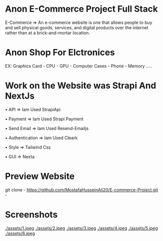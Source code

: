 # Anon E-Commerce Project Full Stack

E-Commerce => An e-commerce website is one that allows people to buy and sell physical goods, services, and digital products over the internet rather than at a brick-and-mortar location.

# Anon Shop For Elctronices 

EX: Graphics Card - CPU - GPU - Computer Cases - Phone - Memory .....

# Work on the Website was Strapi And NextJs

• API => Iam Used StrapiApi

• Payment => Iam Used Strapi Payment

• Send Email => Iam Used Resend-Emailjs 

• Authentication => Iam Used Cleark

• Style => Tailwind Css

• GUI => Nexta


# Preview Website

git clone - https://github.com/MostafaHusseinAli20/E-commerce-Project.git - 


# Screenshots 

[./assets/1.jpeg](./assets/1.jpeg)
[./assets/2.jpeg](./assets/2.jpeg)
[./assets/3.jpeg](./assets/3.jpeg)
[./assets/4.jpeg](./assets/4.jpeg)
[./assets/5.jpeg](./assets/5.jpeg)
[./assets/6.jpeg](./assets/6.jpeg)